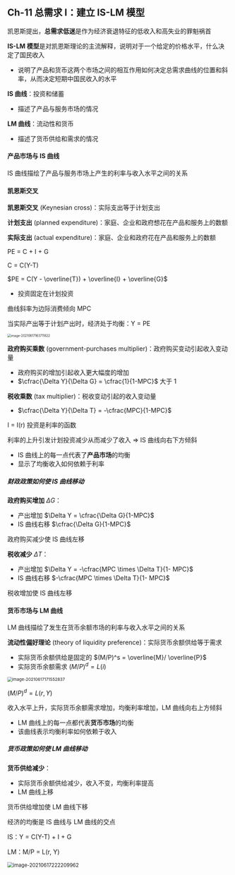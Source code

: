 ## Ch-11  总需求 I：建立 IS-LM 模型

凯恩斯提出，**总需求低迷**是作为经济衰退特征的低收入和高失业的罪魁祸首

**IS-LM 模型**是对凯恩斯理论的主流解释，说明对于一个给定的价格水平，什么决定了国民收入

+ 说明了产品和货币这两个市场之间的相互作用如何决定总需求曲线的位置和斜率，从而决定短期中国民收入的水平

**IS 曲线**：投资和储蓄

+ 描述了产品与服务市场的情况

**LM 曲线**：流动性和货币

+ 描述了货币供给和需求的情况



#### 产品市场与 IS 曲线

IS 曲线描绘了产品与服务市场上产生的利率与收入水平之间的关系



#### 凯恩斯交叉

**凯恩斯交叉** (Keynesian cross)：实际支出等于计划支出

**计划支出** (planned expenditure)：家庭、企业和政府想花在产品和服务上的数额

**实际支出** (actual expenditure)：家庭、企业和政府花在产品和服务上的数额

PE = C + I + G

C = C(Y-T)

$PE = C(Y - \overline{T}) + \overline{I} + \overline{G}$ 

+ 投资固定在计划投资

曲线斜率为边际消费倾向 MPC

当实际产出等于计划产出时，经济处于均衡：Y = PE

<img src="C:\Users\DELL\AppData\Roaming\Typora\typora-user-images\image-20210617163711822.png" alt="image-20210617163711822" style="zoom:50%;" />



**政府购买乘数** (government-purchases multiplier)：政府购买变动引起收入变动量

+ 政府购买的增加引起收入更大幅度的增加
+ $\cfrac{\Delta Y}{\Delta G} = \cfrac{1}{1-MPC}$ 大于 $1$ 



**税收乘数** (tax multiplier)：税收变动引起的收入变动量

+ $\cfrac{\Delta Y}{\Delta T} = -\cfrac{MPC}{1-MPC}$



I = I(r) 投资是利率的函数

利率的上升引发计划投资减少从而减少了收入 $\Rightarrow$ IS 曲线向右下方倾斜

+ IS 曲线上的每一点代表了**产品市场**的均衡
+ 显示了均衡收入如何依赖于利率



##### 财政政策如何使 IS 曲线移动

**政府购买增加** $\Delta G$：

+ 产出增加 $\Delta Y = \cfrac{\Delta G}{1-MPC}$ 
+ IS 曲线右移 $\cfrac{\Delta G}{1-MPC}$ 

政府购买减少使 IS 曲线左移



**税收减少** $\Delta T$：

+ 产出增加 $\Delta Y = -\cfrac{MPC \times \Delta T}{1- MPC}$ 
+ IS 曲线右移 $-\cfrac{MPC \times \Delta T}{1- MPC}$ 

税收增加使 IS 曲线左移



#### 货币市场与 LM 曲线

LM 曲线描绘了发生在货币余额市场的利率与收入水平之间的关系

**流动性偏好理论** (theory of liquidity preference)：实际货币余额供给等于需求

+ 实际货币余额供给是固定的 $(M/P)^s = \overline{M}/ \overline{P}$ 
+ 实际货币余额需求 $(M/P)^d = L(i)$ 

<img src="C:\Users\DELL\AppData\Roaming\Typora\typora-user-images\image-20210617171552837.png" alt="image-20210617171552837" style="zoom: 67%;" />



$(M/P)^d = L(r, Y)$ 

收入水平上升，实际货币余额需求增加，均衡利率增加，LM 曲线向右上方倾斜

+ LM 曲线上的每一点都代表**货币市场**的均衡
+ 该曲线表示均衡利率如何依赖于收入



##### 货币政策如何使 LM 曲线移动

**货币供给减少**：

+ 实际货币余额供给减少，收入不变，均衡利率提高
+ LM 曲线上移

货币供给增加使 LM 曲线下移





经济的均衡是 IS 曲线与 LM 曲线的交点

IS：Y = C(Y-T) + I + G

LM：M/P = L(r, Y)

<img src="C:\Users\DELL\AppData\Roaming\Typora\typora-user-images\image-20210617222209962.png" alt="image-20210617222209962" style="zoom: 80%;" />